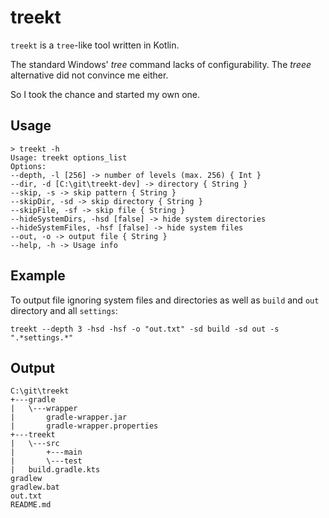 # treekt

`treekt` is a `tree`-like tool written in Kotlin.

The standard Windows' _tree_ command lacks of configurability.
The _treee_ alternative did not convince me either.

So I took the chance and started my own one.

## Usage

    > treekt -h
    Usage: treekt options_list
    Options:
    --depth, -l [256] -> number of levels (max. 256) { Int }
    --dir, -d [C:\git\treekt-dev] -> directory { String }
    --skip, -s -> skip pattern { String }
    --skipDir, -sd -> skip directory { String }
    --skipFile, -sf -> skip file { String }
    --hideSystemDirs, -hsd [false] -> hide system directories
    --hideSystemFiles, -hsf [false] -> hide system files
    --out, -o -> output file { String }
    --help, -h -> Usage info

## Example

To output file ignoring system files and directories as well as `build` and `out` directory and all `settings`:

    treekt --depth 3 -hsd -hsf -o "out.txt" -sd build -sd out -s ".*settings.*"

## Output

    C:\git\treekt
    +---gradle
    |   \---wrapper
    |       gradle-wrapper.jar
    |       gradle-wrapper.properties
    +---treekt
    |   \---src
    |       +---main
    |       \---test
    |   build.gradle.kts
    gradlew
    gradlew.bat
    out.txt
    README.md
